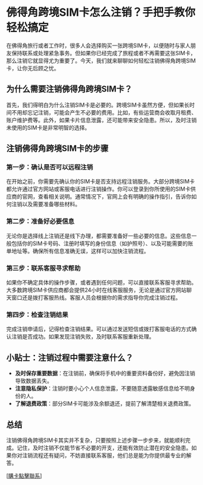 # 佛得角跨境SIM卡怎么注销？手把手教你轻松搞定

在佛得角旅行或者工作时，很多人会选择购买一张跨境SIM卡，以便随时与家人朋友保持联系或处理紧急事务。但如果你已经完成了旅程或者不再需要这张SIM卡，那么注销它就显得尤为重要了。今天，我们就来聊聊如何轻松注销佛得角跨境SIM卡，让你无后顾之忧。

## 为什么需要注销佛得角跨境SIM卡？

首先，我们得明白为什么注销SIM卡是必要的。跨境SIM卡虽然方便，但如果长时间不用却忘记注销，可能会产生不必要的费用。比如，有些运营商会收取月租费、账户维护费等。此外，如果卡片信息泄露，还可能带来安全隐患。所以，及时注销未使用的SIM卡是非常明智的选择。

## 注销佛得角跨境SIM卡的步骤

### 第一步：确认是否可以远程注销

在开始之前，你需要先确认你的SIM卡是否支持远程注销服务。大部分跨境SIM卡都允许通过官方网站或客服电话进行注销操作。你可以登录到你所使用的SIM卡供应商的官网，查看相关说明。通常情况下，官网上会有明确的操作指引，告诉你如何注销以及需要准备哪些材料。

### 第二步：准备好必要信息

无论你是选择线上注销还是线下办理，都需要准备好一些必要的信息。这些信息一般包括你的SIM卡号码、注册时填写的身份信息（如护照号）、以及可能需要的账单地址等。确保所有信息准确无误，这样可以加快注销流程。

### 第三步：联系客服寻求帮助

如果你不确定具体的操作步骤，或者遇到任何问题，可以直接联系客服寻求帮助。大多数跨境SIM卡供应商都会提供24小时在线客服服务，无论是通过官方网站聊天窗口还是拨打客服热线。客服人员会根据你的需求指导你完成注销过程。

### 第四步：检查注销结果

完成注销申请后，记得检查注销结果。可以通过发送短信或拨打客服电话的方式确认注销是否成功。如果发现注销失败，及时联系客服重新处理。

## 小贴士：注销过程中需要注意什么？

- **及时保存重要数据**：在注销前，确保将手机中的重要资料备份好，避免因注销导致数据丢失。
- **注意隐私保护**：注销时要小心个人信息泄露，不要随意透露敏感信息给不明身份的人。
- **了解退费政策**：部分SIM卡可能涉及余额退还，提前了解清楚相关退费政策。

## 总结

注销佛得角跨境SIM卡其实并不复杂，只要按照上述步骤一步步来，就能顺利完成。记住，及时注销不仅能节省不必要的开支，还能有效防止潜在的安全隐患。如果你对注销流程还有疑问，不妨直接联系客服，他们总是能为你提供最专业的解答。

[[購卡點擊聯系](https://t.me/s/esim1088)]